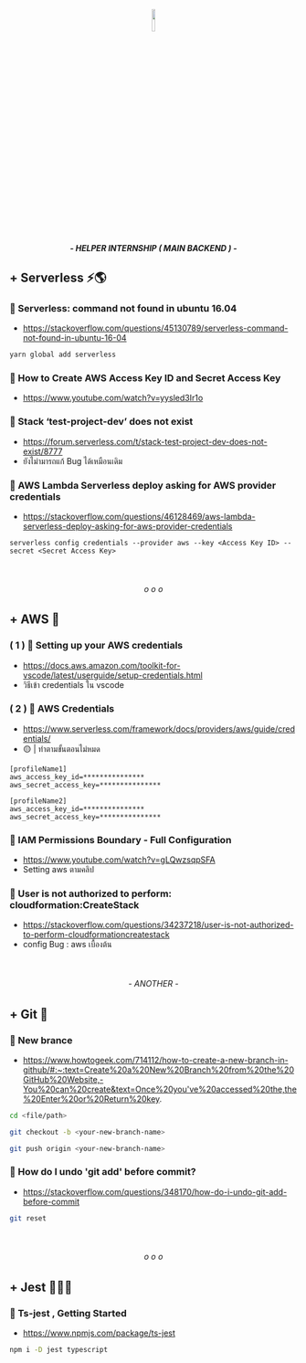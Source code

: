 <p align="center">
  <img width = 10% src="https://prod.cloud.rockstargames.com/crews/sc/5091/54158502/publish/emblem/emblem_512.png">
  <h5 align="center"> - HELPER INTERNSHIP ( MAIN BACKEND ) - </h5>
<!--   <h3 align="center">Helper-internship 🧚‍♂️ </h3> -->
</p>



## + Serverless ⚡️🌎
### 🌟 Serverless: command not found in ubuntu 16.04
- https://stackoverflow.com/questions/45130789/serverless-command-not-found-in-ubuntu-16-04
```bash
yarn global add serverless
```

### 🌟 How to Create AWS Access Key ID and Secret Access Key
- https://www.youtube.com/watch?v=yysled3Ir1o

### 🌟 Stack ‘test-project-dev’ does not exist
- https://forum.serverless.com/t/stack-test-project-dev-does-not-exist/8777
- ยังไม่ามารถแก้ Bug ได้เหมือนเดิม

### 🌟 AWS Lambda Serverless deploy asking for AWS provider credentials
- https://stackoverflow.com/questions/46128469/aws-lambda-serverless-deploy-asking-for-aws-provider-credentials
```
serverless config credentials --provider aws --key <Access Key ID> --secret <Secret Access Key>
```


  
<p align="center"></br><h6 align="center"> o o o </h6></p>

## + AWS 🦁

### ( 1 ) 🌟 Setting up your AWS credentials
- https://docs.aws.amazon.com/toolkit-for-vscode/latest/userguide/setup-credentials.html
- วิธีเข้า credentials ใน vscode

### ( 2 ) 🌟 AWS Credentials
- https://www.serverless.com/framework/docs/providers/aws/guide/credentials/
- 🟡 | ทำตามขั้นตอนไม่หมด
```	
[profileName1]
aws_access_key_id=***************
aws_secret_access_key=***************
 
[profileName2]
aws_access_key_id=***************
aws_secret_access_key=***************
```

### 🌟 IAM Permissions Boundary - Full Configuration
- https://www.youtube.com/watch?v=gLQwzsqpSFA
- Setting aws ตามคลิป

### 🌟 User is not authorized to perform: cloudformation:CreateStack
- https://stackoverflow.com/questions/34237218/user-is-not-authorized-to-perform-cloudformationcreatestack
- config Bug : aws เบื้องต้น 




<p align="center">
  </br>
  <h6 align="center"> - ANOTHER - </h6>
</p>

## + Git 🎃
### 🌟 New brance 
- https://www.howtogeek.com/714112/how-to-create-a-new-branch-in-github/#:~:text=Create%20a%20New%20Branch%20from%20the%20GitHub%20Website,-You%20can%20create&text=Once%20you've%20accessed%20the,the%20Enter%20or%20Return%20key.
```bash
cd <file/path>

git checkout -b <your-new-branch-name>

git push origin <your-new-branch-name>
```

### 🌟 How do I undo 'git add' before commit?
- https://stackoverflow.com/questions/348170/how-do-i-undo-git-add-before-commit
```bash
git reset
```


<p align="center"></br><h6 align="center"> o o o </h6></p>

## + Jest 🤹🏻‍♂️

### 🌟 Ts-jest , Getting Started
- https://www.npmjs.com/package/ts-jest
```bash
npm i -D jest typescript	
```
